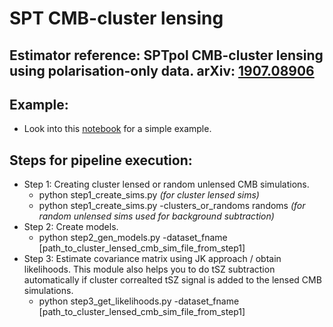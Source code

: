 # SPT CMB-cluster lensing

## Estimator reference: SPTpol CMB-cluster lensing using polarisation-only data. arXiv: [1907.08906](https://arxiv.org/abs/1907.08605)

## Example: 
* Look into this [notebook](https://github.com/sriniraghunathan/cmb_cluster_lensing/blob/main/scripts/cluster_lensing_example.ipynb) for a simple example.

## Steps for pipeline execution:
* Step 1: Creating cluster lensed or random unlensed CMB simulations.
  * python step1_create_sims.py *(for cluster lensed sims)*
  * python step1_create_sims.py -clusters_or_randoms randoms *(for random unlensed sims used for background subtraction)*
* Step 2: Create models.
  * python step2_gen_models.py -dataset_fname [path_to_cluster_lensed_cmb_sim_file_from_step1]
* Step 3: Estimate covariance matrix using JK approach / obtain likelihoods. This module also helps you to do tSZ subtraction automatically if cluster correalted tSZ signal is added to the lensed CMB simulations.
  * python step3_get_likelihoods.py -dataset_fname [path_to_cluster_lensed_cmb_sim_file_from_step1]
